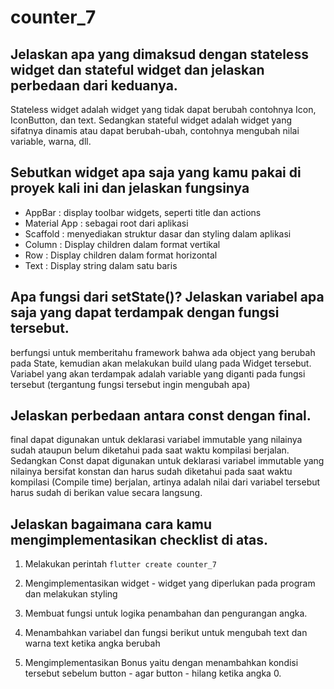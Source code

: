 # counter_7

##  **Jelaskan apa yang dimaksud dengan stateless widget dan stateful widget dan jelaskan perbedaan dari keduanya.** 

Stateless widget adalah widget yang tidak dapat berubah contohnya Icon, IconButton, dan text. Sedangkan stateful widget adalah  widget yang sifatnya dinamis atau dapat berubah-ubah, contohnya mengubah nilai variable, warna, dll.

##  **Sebutkan widget apa saja yang kamu pakai di proyek kali ini dan jelaskan fungsinya**

- AppBar : display toolbar widgets, seperti title dan actions
- Material App : sebagai root dari aplikasi
- Scaffold : menyediakan struktur dasar dan styling dalam aplikasi
- Column : Display children dalam format vertikal
- Row : Display children dalam format horizontal
- Text : Display string dalam satu baris


##  **Apa fungsi dari setState()? Jelaskan variabel apa saja yang dapat terdampak dengan fungsi tersebut.**

berfungsi untuk memberitahu framework bahwa ada object yang berubah pada State, kemudian akan melakukan build ulang pada Widget tersebut. Variabel yang akan terdampak adalah variable yang diganti pada fungsi tersebut (tergantung fungsi tersebut ingin mengubah apa)

##  **Jelaskan perbedaan antara const dengan final.**

final dapat digunakan untuk deklarasi variabel immutable yang nilainya sudah ataupun belum diketahui pada saat waktu kompilasi berjalan. Sedangkan Const dapat digunakan untuk deklarasi variabel immutable yang nilainya bersifat konstan dan harus sudah diketahui pada saat waktu kompilasi (Compile time) berjalan, artinya adalah nilai dari variabel tersebut harus sudah di berikan value secara langsung.

## **Jelaskan bagaimana cara kamu mengimplementasikan checklist di atas.**

1. Melakukan perintah ```flutter create counter_7```

2. Mengimplementasikan widget - widget yang diperlukan pada program dan melakukan styling 

3. Membuat fungsi untuk logika penambahan dan pengurangan angka.

4. Menambahkan variabel dan fungsi berikut untuk mengubah text dan warna text ketika angka berubah

5. Mengimplementasikan Bonus yaitu dengan menambahkan kondisi tersebut sebelum button - agar button - hilang ketika angka 0.

